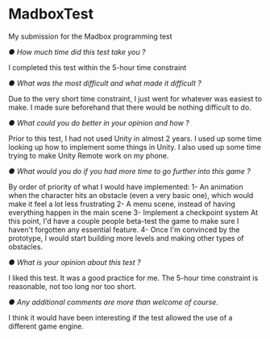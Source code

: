 # MadboxTest
My submission for the Madbox programming test


*● How much time did this test take you ?*

I completed this test within the 5-hour time constraint

*● What was the most difficult and what made it difficult ?*

Due to the very short time constraint, I just went for whatever was easiest to make.
I made sure beforehand that there would be nothing difficult to do.

*● What could you do better in your opinion and how ?*

Prior to this test, I had not used Unity in almost 2 years.
I used up some time looking up how to implement some things in Unity.
I also used up some time trying to make Unity Remote work on my phone.

*● What would you do if you had more time to go further into this game ?*

By order of priority of what I would have implemented:
1- An animation when the character hits an obstacle (even a very basic one), which would make it feel a lot less frustrating
2- A menu scene, instead of having everything happen in the main scene
3- Implement a checkpoint system
At this point, I'd have a couple people beta-test the game to make sure I haven't forgotten any essential feature. 
4- Once I'm convinced by the prototype, I would start building more levels and making other types of obstacles.

*● What is your opinion about this test ?*

I liked this test. It was a good practice for me. 
The 5-hour time constraint is reasonable, not too long nor too short.

*● Any additional comments are more than welcome of course.*

I think it would have been interesting if the test allowed the use of a different game engine.